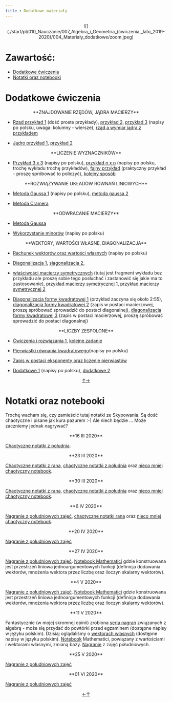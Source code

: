 ```yaml
---
title : Dodatkowe materiały
---
```


<center>
![](./start/pl/010_Nauczanie/007_Algebra_i_Geometria_(ćwiczenia,_lato_2019-2020)/004_Materiały_dodatkowe/zoom.jpeg) 
</center>



# Zawartość:

* [Dodatkowe ćwiczenia](#dodatkowe-ćwiczenia)
* [Notatki oraz notebooki](#notatki-oraz-notebooki)



# Dodatkowe ćwiczenia

<center>
**ZNAJDOWANIE RZĘDÓW, JĄDRA MACIERZY**
</center>

* [Rząd przykład 1](https://youtu.be/HZy-sFsCCxI) (dość proste przykłady), [przykład 2](https://youtu.be/MxGJeli6qOc),
  [przykład 3](https://youtu.be/JUgrBkPteTg) (napisy po polsku, uwaga: kolumny - wiersze), [rząd a wymiar jądra z przykładem](https://youtu.be/JUgrBkPteTg)

* [Jądro przykład 1](https://youtu.be/EpcCNOe-oyE), [przykład 2](https://youtu.be/jCwRV1QL_Xs)

<center>
**LICZENIE WYZNACZNIKÓW**
</center>

* [Przykład 3 x 3](https://youtu.be/0c7dt2SQfLw) (napisy po polsku), [przykład n x n](https://youtu.be/H9BWRYJNIv4) (napisy po polsku, trochę wykładu trochę przykładów),
  [fajny przykład](https://youtu.be/QV0jsTiobU4) (praktyczny przykład - proszę spróbować to policzyć),
	[kolejny sposób](https://youtu.be/nu87kfmwNfU)

<center>
**ROZWIĄZYWANIE UKŁADÓW RÓWNAŃ LINIOWYCH**
</center>

* [Metoda Gaussa 1](https://youtu.be/L0CmbneYETs) (napisy po polsku), [metoda gaussa 2](https://youtu.be/2j5Ic2V7wq4)

* [Metoda Cramera](https://youtu.be/TtxVGMWXMSE)

<center>
**ODWRACANIE MACIERZY**
</center>

* [Metoda Gaussa](https://youtu.be/Fg7_mv3izR0)

* [Wykorzystanie minorów](https://youtu.be/xZBbfLLfVV4) (napisy po polsku)

<center>
**WEKTORY, WARTOŚCI WŁASNE, DIAGONALIZACJA**
</center>

* [Rachunek wektorów oraz wartości własnych](https://youtu.be/3Md5KCCQX-0) (napisy po polsku)

* [Diagonalizacja 1](https://youtu.be/ieWyx2mlZyk), [siagonalizacja 2](https://youtu.be/Lq7a8hNUzYI),
  
* [właściwości macierzy symetrycznych](https://youtu.be/gJhlkEBZsfI) (tutaj jest fragment wykładu bez przykładu ale
	proszę sobie tego posłuchać i zastanowić się jakie ma to zastosowanie), 
	[przykład macierzy symetrycznej 1](https://youtu.be/Ryte9OqtR5c),
	[przykład macierzy symetrycznej 2](https://youtu.be/kkKyIPgN1Yc)

* [Diagonalizacja formy kwadratowej 1](https://youtu.be/M1wYg0Faj1U) (przykład zaczyna się około 2:55), 
  [diagonalizacja formy kwadratowej 2](https://youtu.be/0yEiCV-xEWQ) (zapis w postaci macierzowej, proszę spróbować sprowadzić do postaci diagonalnej),
  [diagonalizacja formy kwadratowej 3](https://youtu.be/v2IeXzo2LlA) (zapis w postaci macierzowej, proszę spróbować sprowadzić do postaci diagonalnej)

<center>
**LICZBY ZESPOLONE**
</center>

* [Ćwiczenia i rozwiązania 1](https://youtu.be/y2wPAZwZTng), [kolejne zadanie](https://youtu.be/ChnR4qUzXK8)

* [Pierwiastki równania kwadratowego](https://youtu.be/dnjK4DPqh0k)(napisy po polsku)

* [Zapis w postaci eksponenty oraz liczenie pierwiastów](https://youtu.be/N0Y8ia57C24)

* [Dodatkowe 1](https://youtu.be/N0Y8ia57C24) (napisy po polsku), [dodatkowe 2](https://youtu.be/BZxZ_eEuJBM)

<div style="text-align: center"><a href = #zawartość title = "zawartość">↑</a><a href = #notatki-oraz-notebooki title = "notatki oraz notebooki">→</a></div>

# Notatki oraz notebooki

Trochę wacham się, czy zamieścić tutaj notatki ze Skypowania. 
Są dość chaotyczne i pisane jak kura pazurem :-) Ale niech będzie ... 
Może zaczniemy jednak nagrywać?

<center>
**16 III 2020**
</center>

[Chaotyczne notatki z południa](./start/pl/010_Nauczanie/007_Algebra_i_Geometria_(ćwiczenia,_lato_2019-2020)/004_Materiały_dodatkowe/003_Notatki_oraz_notebooki/algebra_16_03_2020.pdf).

<center>
**23 III 2020**
</center>

[Chaotyczne notatki z rana](./start/pl/010_Nauczanie/007_Algebra_i_Geometria_(ćwiczenia,_lato_2019-2020)/004_Materiały_dodatkowe/003_Notatki_oraz_notebooki/algebra_23_03_2020_rano.pdf),
[chaotyczne notatki z południa](./start/pl/010_Nauczanie/007_Algebra_i_Geometria_(ćwiczenia,_lato_2019-2020)/004_Materiały_dodatkowe/003_Notatki_oraz_notebooki/algebra_23_03_2020_poludnie.pdf)
oraz [nieco mniej chaotyczny notebook](./start/pl/010_Nauczanie/007_Algebra_i_Geometria_(ćwiczenia,_lato_2019-2020)/004_Materiały_dodatkowe/003_Notatki_oraz_notebooki/algebra_23_03_2020_send.nb).

<center>
**30 III 2020**
</center>

[Chaotyczne notatki z rana](./start/pl/010_Nauczanie/007_Algebra_i_Geometria_(ćwiczenia,_lato_2019-2020)/004_Materiały_dodatkowe/003_Notatki_oraz_notebooki/algebra_30_03_2020_rano.pdf),
[chaotyczne notatki z południa](./start/pl/010_Nauczanie/007_Algebra_i_Geometria_(ćwiczenia,_lato_2019-2020)/004_Materiały_dodatkowe/003_Notatki_oraz_notebooki/algebra_30_03_2020_poludnie.pdf)
oraz [nieco mniej chaotyczny notebook](./start/pl/010_Nauczanie/007_Algebra_i_Geometria_(ćwiczenia,_lato_2019-2020)/004_Materiały_dodatkowe/003_Notatki_oraz_notebooki/algebra_30_03_2020_rano.nb).

<center>
**6 IV 2020**
</center>

[Nagranie z południowych zajęć](https://ujchmura-my.sharepoint.com/:v:/g/personal/kacper_topolnicki_uj_edu_pl/EbxLZyGziEpHoLWuU2Aj7C4BguyKd_ByZRNgI1nSKTdAmA?e=N5BSaH),
[chaotyczne notatki rana](./start/pl/010_Nauczanie/007_Algebra_i_Geometria_(ćwiczenia,_lato_2019-2020)/004_Materiały_dodatkowe/003_Notatki_oraz_notebooki/algebra_06_04_2020_poludnie.pdf) oraz
[nieco mniej chaotyczny notebook](./start/pl/010_Nauczanie/007_Algebra_i_Geometria_(ćwiczenia,_lato_2019-2020)/004_Materiały_dodatkowe/003_Notatki_oraz_notebooki/algebra_06_04_2020.nb).

<center>
**20 IV 2020**
</center>

[Nagranie z południowych zajęć](https://us02web.zoom.us/rec/share/2vB4HoHc6l9JGNL37kWGZPdwJZi1T6a8h3RM_KYImRsM1wQL_mu5E80rYhrsCbMT?startTime=1587376995000)

<center>
**27 IV 2020**
</center>

[Nagranie z południowych zajęć](https://us02web.zoom.us/rec/share/49IpI-_Q60ZJHtbTwR6OZKksMaS-X6a81CRP8vEMmUtM4kl9rh78Z4HcKEifZJHD?startTime=1587982263000).
[Notebook Mathematici](./start/pl/010_Nauczanie/007_Algebra_i_Geometria_(ćwiczenia,_lato_2019-2020)/004_Materiały_dodatkowe/003_Notatki_oraz_notebooki/algebra_27_04_2020.nb) gdzie konstruowana jest przestrzeń
liniowa jednoargumentowych funkcji (definicja dodawania wektorów, mnożenia wektora przez liczbę
oraz iloczyn skalarny wektorów).

<center>
**4 V 2020**
</center>

[Nagranie z południowych zajęć](https://us02web.zoom.us/rec/share/5NMlP-yvy21OXZWR8GGOc6kKIJn1aaa8gCgZrqEEykeHMzGSLLUPryIZH2wMXURt?startTime=1588587111000).
[Notebook Mathematici](./start/pl/010_Nauczanie/007_Algebra_i_Geometria_(ćwiczenia,_lato_2019-2020)/004_Materiały_dodatkowe/003_Notatki_oraz_notebooki/algebra_04_05_2020.nb) gdzie konstruowana jest przestrzeń
liniowa jednoargumentowych funkcji (definicja dodawania wektorów, mnożenia wektora przez liczbę
oraz iloczyn skalarny wektorów).

<center>
**11 V 2020**
</center>

Fantastycznie (w mojej skromnej opinii) zrobiona [seria nagrań](https://www.youtube.com/playlist?list=PLZHQObOWTQDPHP40bzkb0TKLRPwQGAoC-) 
związanych z algebrą - może się przydać do powtórki przed egzaminem (dostępne napisy w języku polskim). Dzisiaj oglądaliśmy
o [wektorach własnych](https://youtu.be/PFDu9oVAE-g) (dostępne napisy w języku polskim). [Notebook](./start/pl/010_Nauczanie/007_Algebra_i_Geometria_(ćwiczenia,_lato_2019-2020)/004_Materiały_dodatkowe/003_Notatki_oraz_notebooki/algebra_11_05_2020.nb) Mathematici, powiązany
z wartościami i wektorami własnymi, zmianą bazy. [Nagranie](https://us02web.zoom.us/rec/share/2M1SM4H-1kRLH7OVznn4d5Z4R4v7eaa80CMa-6YJmBuXBjIoEMfw4U6W2OUQk9p-?startTime=1589193223000)
z zajęć południowych.

<center>
**25 V 2020**
</center>

[Nagranie z południowych zajęć](https://ujchmura-my.sharepoint.com/:v:/g/personal/kacper_topolnicki_uj_edu_pl/EVjGRIW85PZCl4flz8YOc4IBy40ho-C2J7EWM_WVX3P8bQ?e=rBYvpt)

<center>
**01 VI 2020**
</center>

[Nagranie z południowych zajęć](https://ujchmura-my.sharepoint.com/:v:/g/personal/kacper_topolnicki_uj_edu_pl/EYNnx31RC9tGr-OCqguRTxcBZtDmUiBXwPE-u2SD8Y6DOg?e=QvgizT)

<div style="text-align: center"><a href = #dodatkowe-ćwiczenia title = "dodatkowe ćwiczenia">←</a><a href = #zawartość title = "zawartość">↑</a></div>
